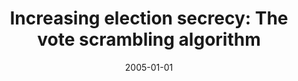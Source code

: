 ---
abstract: ''
authors:
- Gerald Fischer
- Wolfgang Zuser
- Thomas Grechenig
- Philipp Tomsich
- Peter Leitner
- Barbara Ondrisek
- N. Hantsch
date: '2005-01-01'
featured: false
links:
- name: Publik
  url: https://publik.tuwien.ac.at/showentry.php?ID=139687&lang=2
publication_types:
- '4'
publishDate: '2005-01-01'
title: 'Increasing election secrecy: The vote scrambling algorithm'
url_pdf: ''
---